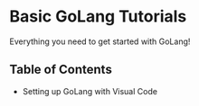 # Basic GoLang Tutorials

Everything you need to get started with GoLang!

## Table of Contents

- Setting up GoLang with Visual Code
